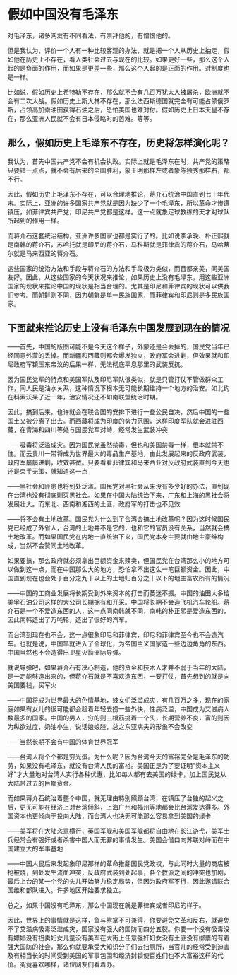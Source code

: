 # 假如中国没有毛泽东

对毛泽东，诸多网友有不同看法，有崇拜他的，有憎恨他的。

但是我认为，评价一个人有一种比较客观的办法，就是把一个人从历史上抽走，假如他在历史上不存在，看人类社会过去与现在的比较。如果更好一些，那么这个人起的是负面的作用，而如果是更差一些，那么这个人起的是正面的作用。对制度也是一样。

比如说，假如历史上希特勒不存在，那么就不会有几百万犹太人被屠杀，欧洲就不会有二次大战。假如历史上斯大林不存在，那么法西斯德国就完全有可能占领俄罗斯，占领高加索油田获得石油之后，恐怕美国也难对付。假如历史上日本天皇不存在，那么亚洲人民就不会有日本侵略时的苦难。等等。

## 那么，假如历史上毛泽东不存在，历史将怎样演化呢？

我认为，首先中国共产党不会有机会执政。实际上就是毛泽东在时，共产党的策略只要错一点点，就不会有后来的全国胜利，象王明那样左或者象陈独秀那样右，都不行。

因此，假如历史上毛泽东不存在，可以合理地推论，蒋介石统治中国直到七十年代末。实际上，亚洲的许多国家共产党就是因为缺少了一个毛泽东，所以革命才惨遭镇压，如菲律宾共产党，印尼共产党都是这样。这一点就象足球教练的天才对球队所起到的作用一样。

而蒋介石这套统治结构，亚洲许多国家也都是实行了的。比如说李承晚、朴正熙就是南韩的蒋介石，苏哈托就是印尼的蒋介石，马科斯就是菲律宾的蒋介石，马哈蒂尔就是马来西亚的蒋介石。

这些国家的统治方法和手段与蒋介石的方法和手段极为类似，而且都亲美，同美国友好。因此，从这些国家的今天状况来推论，如果历史上没有毛泽东，用这些亚洲国家的现状来推论中国的现状是相当合理的。尤其是印尼和菲律宾的现状可以供我们参考。而朝鲜则不同，因为朝鲜是单一民族国家，而菲律宾和印尼则是多民族国家。

## 下面就来推论历史上没有毛泽东中国发展到现在的情况

——首先，中国的版图可能不是今天这个样子，外蒙还是会丢掉的，国民党当年已经同意外蒙的丢掉。而新疆和西藏则都会爆发独立，政府军会进剿，但效果就和印尼政府军镇压东帝汶的后果一样，无法彻底平息那里的武装反抗。

​	因为国民党军的特点和美国军队及印尼军队很类似，就是只管打仗不管做群众工作，同人民是油水关系，这种情况下根本无可能长期维持一个地方的治安。如北约在科索沃呆了近一年，治安情况还不如南联盟统治时期。

​	因此，搞到后来，也许就会在联合国的安排下进行一些公民自决，然后中国的一些国土又被分离了出去。而西藏将成为印度的势力范围，这样印度军队就会进驻西藏，在青海和四川等处与国民党军对峙，经常发生武装冲突

——吸毒将泛滥成灾。因为国民党虽然禁毒，但也和美国禁毒一样，根本就禁不住。而云贵川一带将成为世界最大的毒品生产基地，由此发展起来的反政府武装，政府军屡屡进剿，收效甚微。只要看看菲律宾和马来西亚对反政府武装直到今天也还是束手无策，就知道这一点

——黑社会和匪患也将到处泛滥。国民党对黑社会从来没有多少好的办法，直到现在台湾也没有彻底剿灭黑社会。如果在中国大陆统治下来，广东和上海的黑社会将发展壮大。而东北、西南和湘西的土匪，政府军的打击也不见效

——将不会有土地改革。国民党为什么到了台湾会搞土地改革呢？因为这时候国民党已经成了外省人，台湾的土地并不是它的，也和它的官员没有关系，当然就会搞土地改革。而如果国民党在内地一直统治下来，国民党本身主要就由地主豪绅构成，当然不会赞同土地改革。

​	如果要搞，那么政府就必须拿出巨额资金来赎卖，但国民党在台湾那么小的地方可以做到这一点，而在中国那么大的地方，恐怕拿不出这么一笔巨额资金。因此，中国直到现在也会处于百分之九十以上的土地归百分之十以下的地主富农所有的情况

——中国的工商业发展将长期受到外来资本的打击而萎迷不振。中国的油田大多给美孚石油公司这样的大公司长期拥有和开采。中国将长期不会造飞机汽车轮船。蒋介石是一个不爱造东西的人，这一点同南韩就不同，南韩的朴正熙是爱造东西的，因此南韩造出了万吨轮，造出了很好的汽车。

​	而台湾到现在也不会，这一点很象印尼和菲律宾，印尼和菲律宾至今也不会造汽车。也就是说，中国早就进入了全球化，为帝国主义国家造一些边边角角的东西。中国当然也不会造得出卫星火箭洲际导弹。

​	就说导弹吧，如果蒋介石有决心制造，他的资金和技术人才并不弱于当年的大陆，是一定能够造出来的，但蒋介石就是不喜欢造东西，一要打仗，首先想到的就是向美国要钱，买军火

——中国将成为世界最大的色情基地，妓女们泛滥成灾，有几百万之多，现在的家庭如果有女儿的很可能都会趁着年轻去捞一些外快，性病泛滥，中国成为艾滋病人数最多的国家。中国的男人，穷的则三根筋挑着一个头，长期营养不良，富的则因为纵欲过度，奶油小生，说话娘娘腔，总之东亚病夫的形象不会改变

——当然长期不会有中国的体育世界冠军

——台湾人将个个都是穷光蛋。为什么呢？因为台湾今天的富裕完全是毛泽东的功劳，如果没有毛泽东，就没有台湾人民的富裕。美国正是为了要证明"资本主义好"才大量地对台湾人实行各种优惠，比如每人都有去美国的绿卡，加上国民党从大陆带过去的巨额资金。

​	而如果蒋介石统治着整个中国，就无理由特别照顾台湾，在镇压了台独的起义之后，更无可能在经济上对台湾倾斜，上海广州和福州等地都会比台湾发达得多。外国资本也更倾向于投向大陆，而台湾人也决无可能那么容易拿到美国的绿卡

——美军将在大陆恣意横行，英国军舰和美国军舰都将自由地在长江游弋，美军士兵经常会有强奸或者杀害中国人而无罪的事情发生。美国会借口向苏联对峙而在中国建立大的军事基地

——中国人民后来发起象印尼那样的革命推翻国民党政权，与此同时大量的商店被抢被烧，到处发生流血冲突，反政府武装到处起事，各个教派之间的冲突也加剧，最后上台的某一个党的头儿开始努力稳定局势，但因为政府军不行，因此邀请联合国维和部队进入。许多地区开始要求独立。

​总之，如果中国没有毛泽东，那么中国现在就是菲律宾或者印尼的样子。

​因此，世界上的事情就是这样，鱼与熊掌不可兼得，你要避免文革和反右，就避免不了艾滋病吸毒泛滥成灾，国家没有强大的国防而四分五裂。你要一个没有吸毒没有嫖娼没有拐卖妇女儿童没有美军在大街上任意强奸妇女没有土匪没有绑票的有着强大国防的社会，那么你就要承受大知识分子们去扫厕所，当官儿的经常受到迫害及有相当长的时间受到美国的军事包围和经济封锁使百姓们也不大富裕这样的代价。究竟喜欢哪样，诸位网友们看着办。